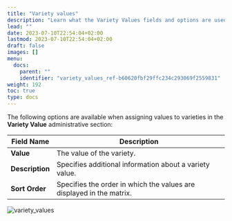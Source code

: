 ```yaml
---
title: "Variety values"
description: "Learn what the Variety Values fields and options are used for."
lead: ""
date: 2023-07-10T22:54:04+02:00
lastmod: 2023-07-10T22:54:04+02:00
draft: false
images: []
menu:
  docs:
    parent: ""
    identifier: "variety_values_ref-b60620fbf29ffc234c293069f2559831"
weight: 192
toc: true
type: docs
---
```


The following options are available when assigning values to varieties in the **Variety Value** administrative section:

| Field Name      | Description |
| ----------- | ----------- |
| **Value**       | The value of the variety.     |
| **Description**   | Specifies additional information about a variety value.   |
| **Sort Order**  | Specifies the order in which the values are displayed in the matrix.  |


![variety_values](variety_values.png)